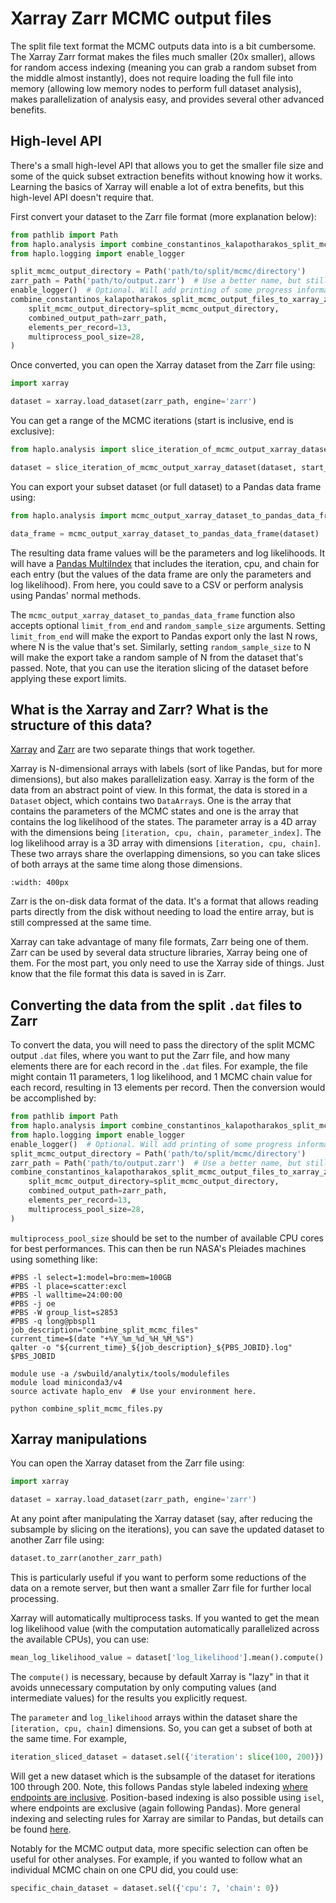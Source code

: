 # Xarray Zarr MCMC output files

The split file text format the MCMC outputs data into is a bit cumbersome. The Xarray Zarr format makes the files much smaller (20x smaller), allows for random access indexing (meaning you can grab a random subset from the middle almost instantly), does not require loading the full file into memory (allowing low memory nodes to perform full dataset analysis), makes parallelization of analysis easy, and provides several other advanced benefits.

## High-level API

There's a small high-level API that allows you to get the smaller file size and some of the quick subset extraction benefits without knowing how it works. Learning the basics of Xarray will enable a lot of extra benefits, but this high-level API doesn't require that.

First convert your dataset to the Zarr file format (more explanation below):
```python
from pathlib import Path
from haplo.analysis import combine_constantinos_kalapotharakos_split_mcmc_output_files_to_xarray_zarr
from haplo.logging import enable_logger

split_mcmc_output_directory = Path('path/to/split/mcmc/directory')
zarr_path = Path('path/to/output.zarr')  # Use a better name, but still use the `.zarr` extension.
enable_logger()  # Optional. Will add printing of some progress information.
combine_constantinos_kalapotharakos_split_mcmc_output_files_to_xarray_zarr(
    split_mcmc_output_directory=split_mcmc_output_directory,
    combined_output_path=zarr_path,
    elements_per_record=13,
    multiprocess_pool_size=28,
)
```

Once converted, you can open the Xarray dataset from the Zarr file using:
```python
import xarray

dataset = xarray.load_dataset(zarr_path, engine='zarr')
```

You can get a range of the MCMC iterations (start is inclusive, end is exclusive):
```python
from haplo.analysis import slice_iteration_of_mcmc_output_xarray_dataset

dataset = slice_iteration_of_mcmc_output_xarray_dataset(dataset, start_iteration=100, end_iteration=200)
```

You can export your subset dataset (or full dataset) to a Pandas data frame using:
```python
from haplo.analysis import mcmc_output_xarray_dataset_to_pandas_data_frame

data_frame = mcmc_output_xarray_dataset_to_pandas_data_frame(dataset)
```
The resulting data frame values will be the parameters and log likelihoods. It will have a [Pandas MultiIndex](https://pandas.pydata.org/docs/user_guide/advanced.html#multiindex-advanced-indexing) that includes the iteration, cpu, and chain for each entry (but the values of the data frame are only the parameters and log likelihood). From here, you could save to a CSV or perform analysis using Pandas' normal methods.

The `mcmc_output_xarray_dataset_to_pandas_data_frame` function also accepts optional `limit_from_end` and `random_sample_size` arguments. Setting `limit_from_end` will make the export to Pandas export only the last N rows, where N is the value that's set. Similarly, setting `random_sample_size` to N will make the export take a random sample of N from the dataset that's passed. Note, that you can use the iteration slicing of the dataset before applying these export limits.

## What is the Xarray and Zarr? What is the structure of this data?

[Xarray](https://docs.xarray.dev/en/stable/) and [Zarr](https://zarr.readthedocs.io/en/stable/) are two separate things that work together.

Xarray is N-dimensional arrays with labels (sort of like Pandas, but for more dimensions), but also makes parallelization easy. Xarray is the form of the data from an abstract point of view. In this format, the data is stored in a `Dataset` object, which contains two `DataArray`s. One is the array that contains the parameters of the MCMC states and one is the array that contains the log likelihood of the states. The parameter array is a 4D array with the dimensions being `[iteration, cpu, chain, parameter_index]`. The log likelihood array is a 3D array with dimensions `[iteration, cpu, chain]`. These two arrays share the overlapping dimensions, so you can take slices of both arrays at the same time along those dimensions.

```{image} mcmc_output_xarray_data_structure.png
:width: 400px
```

Zarr is the on-disk data format of the data. It's a format that allows reading parts directly from the disk without needing to load the entire array, but is still compressed at the same time.

Xarray can take advantage of many file formats, Zarr being one of them. Zarr can be used by several data structure libraries, Xarray being one of them. For the most part, you only need to use the Xarray side of things. Just know that the file format this data is saved in is Zarr.

## Converting the data from the split `.dat` files to Zarr

To convert the data, you will need to pass the directory of the split MCMC output `.dat` files, where you want to put the Zarr file, and how many elements there are for each record in the `.dat` files. For example, the file might contain 11 parameters, 1 log likelihood, and 1 MCMC chain value for each record, resulting in 13 elements per record. Then the conversion would be accomplished by:

```python
from pathlib import Path
from haplo.analysis import combine_constantinos_kalapotharakos_split_mcmc_output_files_to_xarray_zarr
from haplo.logging import enable_logger
enable_logger()  # Optional. Will add printing of some progress information.
split_mcmc_output_directory = Path('path/to/split/mcmc/directory')
zarr_path = Path('path/to/output.zarr')  # Use a better name, but still use the `.zarr` extension.
combine_constantinos_kalapotharakos_split_mcmc_output_files_to_xarray_zarr(
    split_mcmc_output_directory=split_mcmc_output_directory,
    combined_output_path=zarr_path,
    elements_per_record=13,
    multiprocess_pool_size=28,
)
```

`multiprocess_pool_size` should be set to the number of available CPU cores for best performances. This can then be run NASA's Pleiades machines using something like:

```shell
#PBS -l select=1:model=bro:mem=100GB
#PBS -l place=scatter:excl
#PBS -l walltime=24:00:00
#PBS -j oe
#PBS -W group_list=s2853
#PBS -q long@pbspl1
job_description="combine_split_mcmc_files"
current_time=$(date "+%Y_%m_%d_%H_%M_%S")
qalter -o "${current_time}_${job_description}_${PBS_JOBID}.log" $PBS_JOBID

module use -a /swbuild/analytix/tools/modulefiles
module load miniconda3/v4
source activate haplo_env  # Use your environment here.

python combine_split_mcmc_files.py
```


## Xarray manipulations

You can open the Xarray dataset from the Zarr file using:
```python
import xarray

dataset = xarray.load_dataset(zarr_path, engine='zarr')
```

At any point after manipulating the Xarray dataset (say, after reducing the subsample by slicing on the iterations), you can save the updated dataset to another Zarr file using:
```python
dataset.to_zarr(another_zarr_path)
```
This is particularly useful if you want to perform some reductions of the data on a remote server, but then want a smaller Zarr file for further local processing.

Xarray will automatically multiprocess tasks. If you wanted to get the mean log likelihood value (with the computation automatically parallelized across the available CPUs), you can use:
```python
mean_log_likelihood_value = dataset['log_likelihood'].mean().compute()
```
The `compute()` is necessary, because by default Xarray is "lazy" in that it avoids unnecessary computation by only computing values (and intermediate values) for the results you explicitly request.

The `parameter` and `log_likelihood` arrays within the dataset share the `[iteration, cpu, chain]` dimensions. So, you can get a subset of both at the same time. For example,
```python
iteration_sliced_dataset = dataset.sel({'iteration': slice(100, 200)})
```
Will get a new dataset which is the subsample of the dataset for iterations 100 through 200. Note, this follows Pandas style labeled indexing [where endpoints are inclusive](https://pandas.pydata.org/docs/user_guide/advanced.html#endpoints-are-inclusive). Position-based indexing is also possible using `isel`, where endpoints are exclusive (again following Pandas). More general indexing and selecting rules for Xarray are similar to Pandas, but details can be found [here](https://docs.xarray.dev/en/latest/user-guide/indexing.html).

Notably for the MCMC output data, more specific selection can often be useful for other analyses. For example, if you wanted to follow what an individual MCMC chain on one CPU did, you could use:
```python
specific_chain_dataset = dataset.sel({'cpu': 7, 'chain': 0})
```
